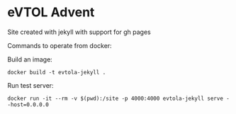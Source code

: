 # eVTOL Advent

Site created with jekyll with support for gh pages

Commands to operate from docker:

Build an image:
```
docker build -t evtola-jekyll .
```

Run test server:
```
docker run -it --rm -v $(pwd):/site -p 4000:4000 evtola-jekyll serve --host=0.0.0.0
```